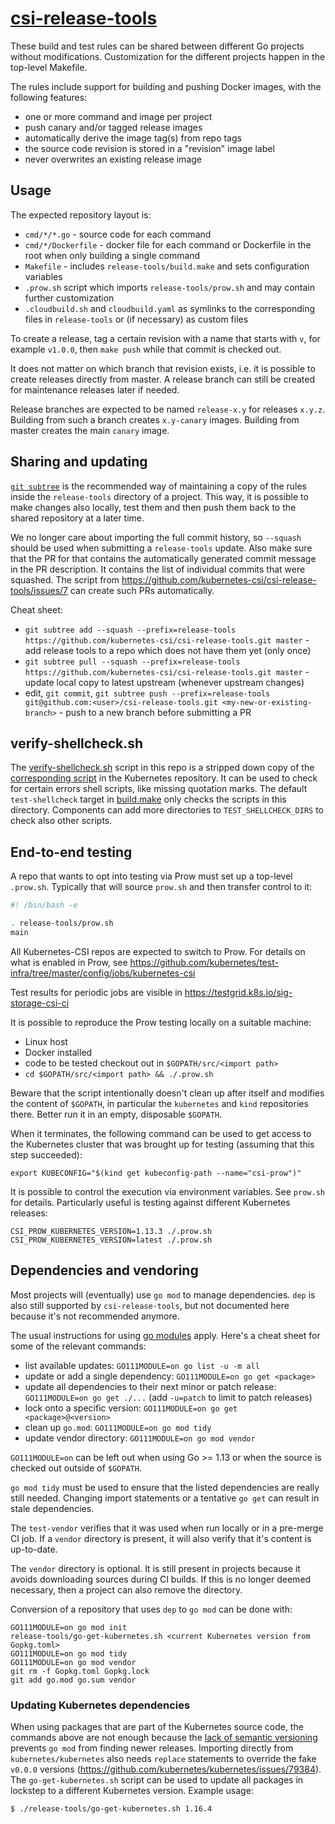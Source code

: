 # [csi-release-tools](https://github.com/kubernetes-csi/csi-release-tools)

These build and test rules can be shared between different Go projects
without modifications. Customization for the different projects happen
in the top-level Makefile.

The rules include support for building and pushing Docker images, with
the following features:
 - one or more command and image per project
 - push canary and/or tagged release images
 - automatically derive the image tag(s) from repo tags
 - the source code revision is stored in a "revision" image label
 - never overwrites an existing release image

Usage
-----

The expected repository layout is:
 - `cmd/*/*.go` - source code for each command
 - `cmd/*/Dockerfile` - docker file for each command or
   Dockerfile in the root when only building a single command
 - `Makefile` - includes `release-tools/build.make` and sets
   configuration variables
 - `.prow.sh` script which imports `release-tools/prow.sh`
   and may contain further customization
 - `.cloudbuild.sh` and `cloudbuild.yaml` as symlinks to
   the corresponding files in `release-tools` or (if necessary)
   as custom files

To create a release, tag a certain revision with a name that
starts with `v`, for example `v1.0.0`, then `make push`
while that commit is checked out.

It does not matter on which branch that revision exists, i.e. it is
possible to create releases directly from master. A release branch can
still be created for maintenance releases later if needed.

Release branches are expected to be named `release-x.y` for releases
`x.y.z`. Building from such a branch creates `x.y-canary`
images. Building from master creates the main `canary` image.

Sharing and updating
--------------------

[`git subtree`](https://github.com/git/git/blob/master/contrib/subtree/git-subtree.txt)
is the recommended way of maintaining a copy of the rules inside the
`release-tools` directory of a project. This way, it is possible to make
changes also locally, test them and then push them back to the shared
repository at a later time.

We no longer care about importing the full commit history, so `--squash` should be used
when submitting a `release-tools` update. Also make sure that the PR for that
contains the automatically generated commit message in the PR description.
It contains the list of individual commits that were squashed. The script from
https://github.com/kubernetes-csi/csi-release-tools/issues/7 can create such
PRs automatically.

Cheat sheet:

- `git subtree add --squash --prefix=release-tools https://github.com/kubernetes-csi/csi-release-tools.git master` - add release tools to a repo which does not have them yet (only once)
- `git subtree pull --squash --prefix=release-tools https://github.com/kubernetes-csi/csi-release-tools.git master` - update local copy to latest upstream (whenever upstream changes)
- edit, `git commit`, `git subtree push --prefix=release-tools git@github.com:<user>/csi-release-tools.git <my-new-or-existing-branch>` - push to a new branch before submitting a PR

verify-shellcheck.sh
--------------------

The [verify-shellcheck.sh](./verify-shellcheck.sh) script in this repo
is a stripped down copy of the [corresponding
script](https://github.com/kubernetes/kubernetes/blob/release-1.14/hack/verify-shellcheck.sh)
in the Kubernetes repository. It can be used to check for certain
errors shell scripts, like missing quotation marks. The default
`test-shellcheck` target in [build.make](./build.make) only checks the
scripts in this directory. Components can add more directories to
`TEST_SHELLCHECK_DIRS` to check also other scripts.

End-to-end testing
------------------

A repo that wants to opt into testing via Prow must set up a top-level
`.prow.sh`. Typically that will source `prow.sh` and then transfer
control to it:

``` bash
#! /bin/bash -e

. release-tools/prow.sh
main
```

All Kubernetes-CSI repos are expected to switch to Prow. For details
on what is enabled in Prow, see
https://github.com/kubernetes/test-infra/tree/master/config/jobs/kubernetes-csi

Test results for periodic jobs are visible in
https://testgrid.k8s.io/sig-storage-csi-ci

It is possible to reproduce the Prow testing locally on a suitable machine:
- Linux host
- Docker installed
- code to be tested checkout out in `$GOPATH/src/<import path>`
- `cd $GOPATH/src/<import path> && ./.prow.sh`

Beware that the script intentionally doesn't clean up after itself and
modifies the content of `$GOPATH`, in particular the `kubernetes` and
`kind` repositories there. Better run it in an empty, disposable
`$GOPATH`.

When it terminates, the following command can be used to get access to
the Kubernetes cluster that was brought up for testing (assuming that
this step succeeded):

    export KUBECONFIG="$(kind get kubeconfig-path --name="csi-prow")"

It is possible to control the execution via environment variables. See
`prow.sh` for details. Particularly useful is testing against different
Kubernetes releases:

    CSI_PROW_KUBERNETES_VERSION=1.13.3 ./.prow.sh
    CSI_PROW_KUBERNETES_VERSION=latest ./.prow.sh

Dependencies and vendoring
--------------------------

Most projects will (eventually) use `go mod` to manage
dependencies. `dep` is also still supported by `csi-release-tools`,
but not documented here because it's not recommended anymore.

The usual instructions for using [go
modules](https://github.com/golang/go/wiki/Modules) apply. Here's a cheat sheet
for some of the relevant commands:
- list available updates: `GO111MODULE=on go list -u -m all`
- update or add a single dependency: `GO111MODULE=on go get <package>`
- update all dependencies to their next minor or patch release:
  `GO111MODULE=on go get ./...` (add `-u=patch` to limit to patch
  releases)
- lock onto a specific version: `GO111MODULE=on go get <package>@<version>`
- clean up `go.mod`: `GO111MODULE=on go mod tidy`
- update vendor directory: `GO111MODULE=on go mod vendor`

`GO111MODULE=on` can be left out when using Go >= 1.13 or when the
source is checked out outside of `$GOPATH`.

`go mod tidy` must be used to ensure that the listed dependencies are
really still needed. Changing import statements or a tentative `go
get` can result in stale dependencies.

The `test-vendor` verifies that it was used when run locally or in a
pre-merge CI job. If a `vendor` directory is present, it will also
verify that it's content is up-to-date.

The `vendor` directory is optional. It is still present in projects
because it avoids downloading sources during CI builds. If this is no
longer deemed necessary, then a project can also remove the directory.

Conversion of a repository that uses `dep` to `go mod` can be done with:

    GO111MODULE=on go mod init
    release-tools/go-get-kubernetes.sh <current Kubernetes version from Gopkg.toml>
    GO111MODULE=on go mod tidy
    GO111MODULE=on go mod vendor
    git rm -f Gopkg.toml Gopkg.lock
    git add go.mod go.sum vendor

### Updating Kubernetes dependencies

When using packages that are part of the Kubernetes source code, the
commands above are not enough because the [lack of semantic
versioning](https://github.com/kubernetes/kubernetes/issues/72638)
prevents `go mod` from finding newer releases. Importing directly from
`kubernetes/kubernetes` also needs `replace` statements to override
the fake `v0.0.0` versions
(https://github.com/kubernetes/kubernetes/issues/79384). The
`go-get-kubernetes.sh` script can be used to update all packages in
lockstep to a different Kubernetes version. Example usage:
```
$ ./release-tools/go-get-kubernetes.sh 1.16.4
```
